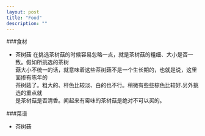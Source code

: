 ```yaml
---
layout: post
title: "Food"
description: ""
---
```


###食材
* 茶树菇
在挑选茶树菇的时候容易忽略一点，就是茶树菇的粗细、大小是否一致。假如所挑选的茶树  
菇大小不统一的话，就意味着这些茶树菇不是一个生长期的，也就是说，这里面掺有陈年的  
茶树菇了。粗大的、杆色比较淡、白的也不行。稍微有些些棕色比较好.另外挑选的重点就  
是茶树菇是否清香。闻起来有霉味的茶树菇是绝对不可以买的。

###菜谱
* 茶树菇
